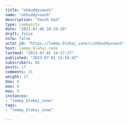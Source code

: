 ```yaml
---
title: "okbuddyvowsh" 
name: "okbuddyvowsh"
description: "Vaush bad"
type: community
date: "2023-07-06 18:29:20"
draft: false
nsfw: false
actor_id: "https://lemmy.blahaj.zone/c/okbuddyvowsh"
host: lemmy.blahaj.zone
lastmod: "2023-07-01 14:17:37"
published: "2023-07-01 13:54:42"
subscribers: 86
posts: 17
comments: 31
weight: 17
dau: 9
wau: 9
mau: 9
instances:
- "lemmy_blahaj_zone"
tags: 
- "lemmy_blahaj_zone"

---
```

